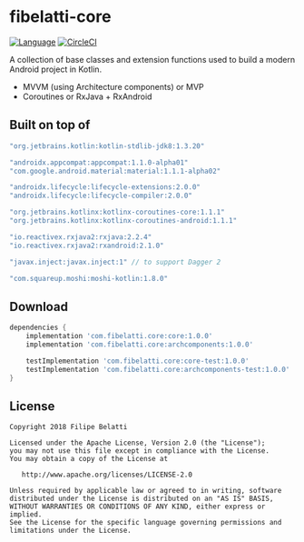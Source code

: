 fibelatti-core
=====

[![Language](https://img.shields.io/badge/language-kotlin-brightgreen.svg)](https://www.github.com/fibelatti/fibelatti-core)
[![CircleCI](https://circleci.com/gh/fibelatti/fibelatti-core/tree/master.svg?style=svg)](https://circleci.com/gh/fibelatti/fibelatti-core/tree/master)

A collection of base classes and extension functions used to build a modern Android project in Kotlin.

- MVVM (using Architecture components) or MVP
- Coroutines or RxJava + RxAndroid

Built on top of
--------

```groovy
"org.jetbrains.kotlin:kotlin-stdlib-jdk8:1.3.20"

"androidx.appcompat:appcompat:1.1.0-alpha01"
"com.google.android.material:material:1.1.1-alpha02"

"androidx.lifecycle:lifecycle-extensions:2.0.0"
"androidx.lifecycle:lifecycle-compiler:2.0.0"

"org.jetbrains.kotlinx:kotlinx-coroutines-core:1.1.1"
"org.jetbrains.kotlinx:kotlinx-coroutines-android:1.1.1"

"io.reactivex.rxjava2:rxjava:2.2.4"
"io.reactivex.rxjava2:rxandroid:2.1.0"

"javax.inject:javax.inject:1" // to support Dagger 2

"com.squareup.moshi:moshi-kotlin:1.8.0"
```

Download
--------

```groovy
dependencies {
    implementation 'com.fibelatti.core:core:1.0.0'
    implementation 'com.fibelatti.core:archcomponents:1.0.0'

    testImplementation 'com.fibelatti.core:core-test:1.0.0'
    testImplementation 'com.fibelatti.core:archcomponents-test:1.0.0'
}
```

License
--------

    Copyright 2018 Filipe Belatti

    Licensed under the Apache License, Version 2.0 (the "License");
    you may not use this file except in compliance with the License.
    You may obtain a copy of the License at

       http://www.apache.org/licenses/LICENSE-2.0

    Unless required by applicable law or agreed to in writing, software
    distributed under the License is distributed on an "AS IS" BASIS,
    WITHOUT WARRANTIES OR CONDITIONS OF ANY KIND, either express or implied.
    See the License for the specific language governing permissions and
    limitations under the License.
